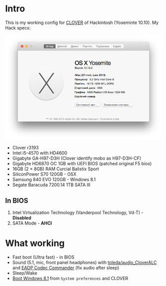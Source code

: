 # Intro

This is my working config for [CLOVER][Clover] of Hackintosh (Yoseminte 10.10).
My Hack specs:

![My hackintosh specs][System Info]

* Clover r3193
* Intel i5-4570 with HD4600
* Gigabyte GA-H97-D3H (Clover identify mobo as H97-D3H-CF)
* Gigabyte HD6870 OC 1GB with UEFI BIOS (patched original F5 bios)
* 16GB (2 × 8GB) RAM Curcial Balistix Sport
* SiliconPower S70 120GB - OSX
* Samsung 840 EVO 120GB - Windows 8.1
* Segate Baracuda 7200.14 1TB SATA III

## In BIOS

1. Intel Virtualization Technology (Vanderpool Technology, Vd-T) - **Disabled**
2. SATA Mode - **AHCI**

# What working

* Fast boot (Ultra fast) - in BIOS
* Sound (5.1, mic, front panel headphones) with [toleda/audio_CloverALC][CloverALC] and [EADP Codec Commander][EADP] (fix audio after sleep)
* Sleep/Wake
* [Boot Windows 8.1][Windows Boot] from `System preferences` and CLOVER

[EADP]: https://applelife.ru/threads/eapd-codec-commander.41696/
[CloverALC]: https://github.com/toleda/audio_CloverALC
[Clover]: http://sourceforge.net/projects/cloverefiboot/
[Windows Boot]: ./Screenshots/Bootable_Windows_from_OSX.png
[System Info]: ./Screenshots/System_Info.png
